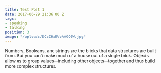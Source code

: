 ```yaml
---
title: Test Post 1
date: 2017-06-29 21:36:00 Z
tags:
- speaking
- talking
position: 3
image: "/uploads/DCsIHx5VoAA998W.jpg"
---
```


Numbers, Booleans, and strings are the bricks that data structures are built from. But you can’t make much of a house out of a single brick. Objects allow us to group values—including other objects—together and thus build more complex structures.

